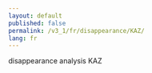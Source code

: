 ```yaml
---
layout: default
published: false
permalink: /v3_1/fr/disappearance/KAZ/
lang: fr
---
```


disappearance analysis KAZ
